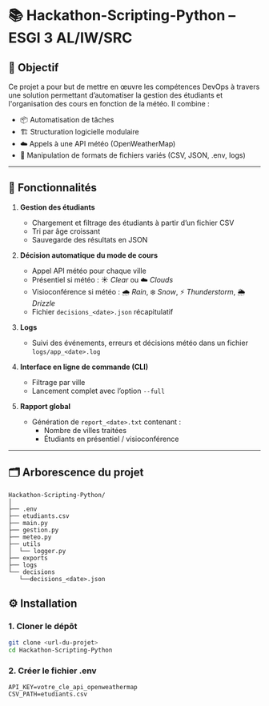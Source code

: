 # 📚 Hackathon-Scripting-Python – ESGI 3 AL/IW/SRC

## 🎯 Objectif

Ce projet a pour but de mettre en œuvre les compétences DevOps à travers une solution permettant d’automatiser 
la gestion des étudiants et l'organisation des cours en fonction de la météo. Il combine :

- 📦 Automatisation de tâches
- 🏗️ Structuration logicielle modulaire
- ☁️ Appels à une API météo (OpenWeatherMap)
- 📁 Manipulation de formats de fichiers variés (CSV, JSON, .env, logs)

---

## 🧩 Fonctionnalités

1. **Gestion des étudiants**
   - Chargement et filtrage des étudiants à partir d’un fichier CSV
   - Tri par âge croissant
   - Sauvegarde des résultats en JSON

2. **Décision automatique du mode de cours**
   - Appel API météo pour chaque ville
   - Présentiel si météo : ☀️ *Clear* ou ☁️ *Clouds*
   - Visioconférence si météo : 🌧️ *Rain*, ❄️ *Snow*, ⚡ *Thunderstorm*, 🌦️ *Drizzle*
   - Fichier `decisions_<date>.json` récapitulatif

3. **Logs**
   - Suivi des événements, erreurs et décisions météo dans un fichier `logs/app_<date>.log`

4. **Interface en ligne de commande (CLI)**
   - Filtrage par ville
   - Lancement complet avec l’option `--full`

5. **Rapport global**
   - Génération de `report_<date>.txt` contenant :
     - Nombre de villes traitées
     - Étudiants en présentiel / visioconférence

---

## 🗂️ Arborescence du projet

```
Hackathon-Scripting-Python/
│
├── .env 
├── etudiants.csv 
├── main.py 
├── gestion.py 
├── meteo.py 
├── utils
│  └── logger.py
├── exports
├── logs
└── decisions
   └──decisions_<date>.json 
```


## ⚙️ Installation

### 1. Cloner le dépôt

```bash
git clone <url-du-projet>
cd Hackathon-Scripting-Python
```

### 2. Créer le fichier .env
```
API_KEY=votre_cle_api_openweathermap
CSV_PATH=etudiants.csv
```